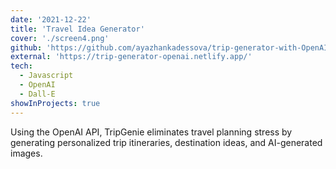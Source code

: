 ```yaml
---
date: '2021-12-22'
title: 'Travel Idea Generator'
cover: './screen4.png'
github: 'https://github.com/ayazhankadessova/trip-generator-with-OpenAI'
external: 'https://trip-generator-openai.netlify.app/'
tech:
  - Javascript
  - OpenAI
  - Dall-E
showInProjects: true
---
```


Using the OpenAI API, TripGenie eliminates travel planning stress by generating personalized trip itineraries, destination ideas, and AI-generated images.
